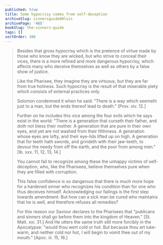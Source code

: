 ```yaml
---
published: true
title: Some hypocrisy comes from self-deception
archiveSlug: sinnersguide00luis
archivePage: '465'
bookSlug: the-sinners-guide
tags: []
sortOrder: 300
---
```


> Besides that gross hypocrisy which is the pretence of virtue made by those who know they are wicked, but who strive to conceal their vices, there is a more refined and more dangerous hypocrisy, which affects many who deceive themselves as well as others by a false show of justice.
> 
> Like the Pharisee, they imagine they are virtuous, but they are far from true holiness. Such hypocrisy is the result of that miserable piety which consists of external practices only.
> 
> Solomon condemned it when he said: "There is a way which seemeth just to a man, but the ends thereof lead to death." [Prov. xiv. 12.]
> 
> Further on he includes this vice among the four evils which he says exist in the world: "There is a generation that curseth their father, and doth not bless their mother. A generation that are pure in their own eyes, and yet are not washed from their filthiness. A generation whose eyes are lofty, and their eye-lids lifted up on high. A generation that for teeth hath swords, and grindeth with their jaw-teeth, to devour the needy from off the earth, and the poor from among men." [Ib. xxx. 11, 12, 13, 14.]
>
> You cannot fail to recognize among these the unhappy victims of self-deception, who, like the Pharisees, believe themselves pure when they are filled with corruption.
>
> This false confidence is so dangerous that there is much more hope for a hardened sinner who recognizes his condition than for one who thus deceives himself. Acknowledging our failings is the first step towards amendment. But how can a sick man be cured who maintains that he is well, and therefore refuses all remedies?
> 
> For this reason our Saviour declares to the Pharisees that "publicans and sinners shall go before them into the kingdom of Heaven." [St. Matt. xxi. 31.] And He utters the same truth still more forcibly in the Apocalypse: "would thou wert cold or hot. But because thou art luke-warm, and neither cold nor hot, I will begin to vomit thee out of my mouth." [Apoc. iii. 15, 16.]


